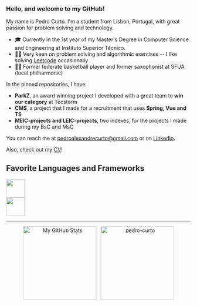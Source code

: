 ### Hello, and welcome to my GitHub!

My name is Pedro Curto. I'm a student from Lisbon, Portugal, with great passion for problem solving and technology.

- 🎓 Currently in the 1st year of my Master's Degree in Computer Science and Engineering at Instituto Superior Técnico.
- 👨‍💻 Very keen on problem solving and algorithmic exercises -- I like solving [Leetcode](https://leetcode.com/u/pedro_curto/) occasionally
- 🏀🎷 Former federate basketball player and former saxophonist at SFUA (local philharmonic)
  
In the pinned repositories, I have:
- **ParkZ**, an award winning project I developed with a great team to **win our category** at Tecstorm
- **CMS**, a project that I made for a recruitment that uses **Spring, Vue and TS**
- **MEIC-projects and LEIC-projects**, two indexes, for the projects I made during my BsC and MsC


You can reach me at [pedroalexandrecurto@gmail.com](mailto:pedroalexandrecurto@gmail.com) or on [LinkedIn](https://linkedin.com/in/pedro-curto).

Also, check out my [CV](https://pedro-curto.github.io/)!


## Favorite Languages and Frameworks
<div align="center">
  <p align="left">
    <img src="https://skillicons.dev/icons?i=python,cpp,c,java,ts" height="50px"/>
    <br/>
    <img src="https://skillicons.dev/icons?i=spring,vue,pytorch" height="50px"/>
  </p>
</div>

---

<div align="center">
  <p align="center">
    <img alt="My GitHub Stats" src="https://github-readme-stats.vercel.app/api?username=pedro-curto&show_icons=true&count_private=true&theme=holi" height="200px"/>
  &nbsp;
	  <img src="https://github-readme-stats.vercel.app/api/top-langs?username=pedro-curto&langs_count=10&show_icons=true&locale=en&layout=compact&theme=holi&hide=jupyter%20notebook" alt="pedro-curto" height="200px"/>
  <br/>
  </p>
</div>
